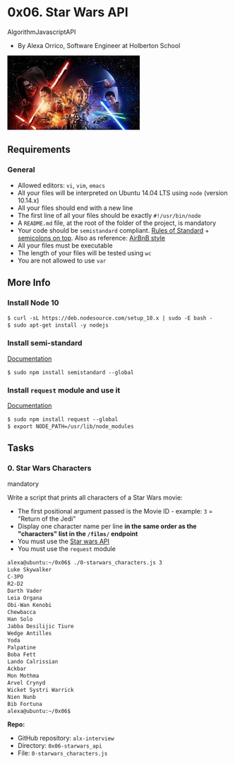 0x06. Star Wars API
===================

AlgorithmJavascriptAPI

-   By Alexa Orrico, Software Engineer at Holberton School

![war](image-starwars.jpg)

Requirements
------------

### General

-   Allowed editors: `vi`, `vim`, `emacs`
-   All your files will be interpreted on Ubuntu 14.04 LTS using `node` (version 10.14.x)
-   All your files should end with a new line
-   The first line of all your files should be exactly `#!/usr/bin/node`
-   A `README.md` file, at the root of the folder of the project, is mandatory
-   Your code should be `semistandard` compliant. [Rules of Standard](https://alx-intranet.hbtn.io/rltoken/9P3gH5mVdJCEKL87E-IMaA "Rules of Standard") + [semicolons on top](https://alx-intranet.hbtn.io/rltoken/WjMvQfBMKBdsNUuHyg55Dw "semicolons on top"). Also as reference: [AirBnB style](https://alx-intranet.hbtn.io/rltoken/Xp81RT-Sfi7uE_kNCSXunw "AirBnB style")
-   All your files must be executable
-   The length of your files will be tested using `wc`
-   You are not allowed to use `var`

More Info
---------

### Install Node 10

```
$ curl -sL https://deb.nodesource.com/setup_10.x | sudo -E bash -
$ sudo apt-get install -y nodejs

```

### Install semi-standard

[Documentation](https://alx-intranet.hbtn.io/rltoken/WjMvQfBMKBdsNUuHyg55Dw "Documentation")

```
$ sudo npm install semistandard --global

```

### Install `request` module and use it

[Documentation](https://alx-intranet.hbtn.io/rltoken/BWz2gc45S-nZaxEY6GA6Zw "Documentation")

```
$ sudo npm install request --global
$ export NODE_PATH=/usr/lib/node_modules

```

Tasks
-----

### 0\. Star Wars Characters

mandatory

Write a script that prints all characters of a Star Wars movie:

-   The first positional argument passed is the Movie ID - example: `3` = "Return of the Jedi"
-   Display one character name per line **in the same order as the "characters" list in the `/films/` endpoint**
-   You must use the [Star wars API](https://alx-intranet.hbtn.io/rltoken/ds__tvEZ4DuMVv5VKkRUCA "Star wars API")
-   You must use the `request` module

```
alexa@ubuntu:~/0x06$ ./0-starwars_characters.js 3
Luke Skywalker
C-3PO
R2-D2
Darth Vader
Leia Organa
Obi-Wan Kenobi
Chewbacca
Han Solo
Jabba Desilijic Tiure
Wedge Antilles
Yoda
Palpatine
Boba Fett
Lando Calrissian
Ackbar
Mon Mothma
Arvel Crynyd
Wicket Systri Warrick
Nien Nunb
Bib Fortuna
alexa@ubuntu:~/0x06$

```

**Repo:**

-   GitHub repository: `alx-interview`
-   Directory: `0x06-starwars_api`
-   File: `0-starwars_characters.js`